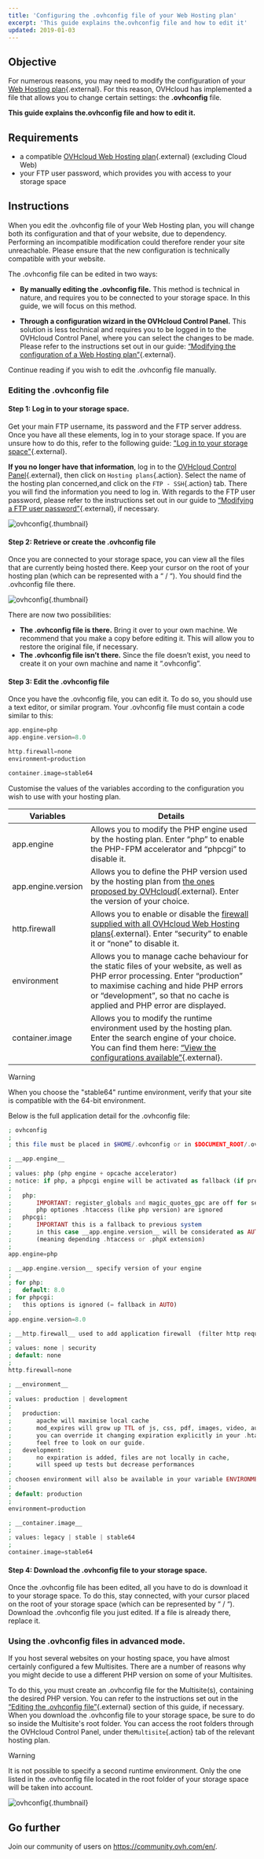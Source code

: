 ```yaml
---
title: 'Configuring the .ovhconfig file of your Web Hosting plan'
excerpt: 'This guide explains the.ovhconfig file and how to edit it'
updated: 2019-01-03
---
```


## Objective

For numerous reasons, you may need to modify the configuration of your [Web Hosting plan](https://www.ovhcloud.com/en-ie/web-hosting/){.external}. For this reason, OVHcloud has implemented a file that allows you to change certain settings: the **.ovhconfig** file.

**This guide explains the.ovhconfig file and how to edit it.**

## Requirements

- a compatible [OVHcloud Web Hosting plan](https://www.ovhcloud.com/en-ie/web-hosting/){.external} (excluding Cloud Web)
- your FTP user password, which provides you with access to your storage space 

## Instructions

When you edit the .ovhconfig file of your Web Hosting plan, you will change both its configuration and that of your website, due to dependency. Performing an incompatible modification could therefore render your site unreachable. Please ensure that the new configuration is technically compatible with your website.

The .ovhconfig file can be edited in two ways:

- **By manually editing the .ovhconfig file.** This method is technical in nature, and requires you to be connected to your storage space. In this guide, we will focus on this method.

- **Through a configuration wizard in the OVHcloud Control Panel.** This solution is less technical and requires you to be logged in to the OVHcloud Control Panel, where you can select the changes to be made. Please refer to the instructions set out in our guide: [“Modifying the configuration of a Web Hosting plan”](/pages/web_cloud/web_hosting/ovhconfig_modify_system_runtime){.external}.

Continue reading if you wish to edit the .ovhconfig file manually. 

### Editing the .ovhconfig file

#### Step 1: Log in to your storage space.

Get your main FTP username, its password and the FTP server address. Once you have all these elements, log in to your storage space. If you are unsure how to do this, refer to the following guide: ["Log in to your storage space"](/pages/web/hosting/hosting_how_to_get_my_website_online#2-log-in-to-your-storage-space){.external}.

**If you no longer have that information**, log in to the [OVHcloud Control Panel](https://www.ovh.com/auth/?action=gotomanager&from=https://www.ovh.ie/&ovhSubsidiary=ie){.external}, then click on `Hosting plans`{.action}. Select the name of the hosting plan concerned,and click on the `FTP - SSH`{.action} tab. There you will find the information you need to log in. With regards to the FTP user password, please refer to the instructions set out in our guide to [“Modifying a FTP user password”](/pages/web_cloud/web_hosting/ftp_change_password){.external}, if necessary.

![ovhconfig](images/ovhconfig-step1.png){.thumbnail}

#### Step 2: Retrieve or create the .ovhconfig file

Once you are connected to your storage space, you can view all the files that are currently being hosted there. Keep your cursor on the root of your hosting plan (which can be represented with a “ / “). You should find the .ovhconfig file there.

![ovhconfig](images/ovhconfig-step2.png){.thumbnail}

There are now two possibilities:

- **The .ovhconfig file is there.** Bring it over to your own machine. We recommend that you make a copy before editing it. This will allow you to restore the original file, if necessary.
- **The .ovhconfig file isn’t there.** Since the file doesn’t exist, you need to create it on your own machine and name it “.ovhconfig”.

#### Step 3: Edit the .ovhconfig file

Once you have the .ovhconfig file, you can edit it. To do so, you should use a text editor, or similar program. Your .ovhconfig file must contain a code similar to this:

```php
app.engine=php
app.engine.version=8.0

http.firewall=none
environment=production

container.image=stable64
```

Customise the values of the variables according to the configuration you wish to use with your hosting plan. 

|Variables|Details|
|---|---|
|app.engine|Allows you to modify the PHP engine used by the hosting plan. Enter “php” to enable the PHP-FPM accelerator and  “phpcgi” to disable it. |
|app.engine.version|Allows you to define the PHP version used by the hosting plan from [the ones proposed by OVHcloud](https://www.ovhcloud.com/en-ie/web-hosting/uc-programming-language/){.external}. Enter the version of your choice.|
|http.firewall|Allows you to enable or disable the  [firewall supplied with all OVHcloud Web Hosting plans](https://www.ovhcloud.com/en-ie/web-hosting/options/){.external}. Enter “security” to enable it or “none” to disable it.|
|environment|Allows you to manage cache behaviour for the static files of your website, as well as PHP error processing. Enter “production” to maximise caching and hide PHP errors or “development”, so that no cache is applied and PHP error are displayed.|
|container.image|Allows you to modify the runtime environment used by the hosting plan. Enter the search engine of your choice. You can find them here: [“View the configurations available”](/pages/web/hosting/ovhconfig_modify_system_runtime#view-the-configurations-available){.external}.|

> [!warning]
>
> When you choose the "stable64" runtime environment, verify that your site is compatible with the 64-bit environment.

Below is the full application detail for the .ovhconfig file:

```php
; ovhconfig
;
; this file must be placed in $HOME/.ovhconfig or in $DOCUMENT_ROOT/.ovhconfig

; __app.engine__
;
; values: php (php engine + opcache accelerator)
; notice: if php, a phpcgi engine will be activated as fallback (if previous engine crash)
;
;   php:
;       IMPORTANT: register_globals and magic_quotes_gpc are off for security
;       php optiones .htaccess (like php version) are ignored
;   phpcgi:
;       IMPORTANT this is a fallback to previous system
;       in this case __app.engine.version__ will be considerated as AUTO and php version will be old system
;       (meaning depending .htaccess or .phpX extension)
;
app.engine=php

; __app.engine.version__ specify version of your engine
;
; for php:
;   default: 8.0
; for phpcgi:
;   this options is ignored (= fallback in AUTO)
;
app.engine.version=8.0

; __http.firewall__ used to add application firewall  (filter http requests)
;
; values: none | security
; default: none
;
http.firewall=none

; __environment__
;
; values: production | development
;
;   production:
;       apache will maximise local cache
;       mod_expires will grow up TTL of js, css, pdf, images, video, audio
;       you can override it changing expiration explicitly in your .htaccess
;       feel free to look on our guide.
;   development:
;       no expiration is added, files are not locally in cache,
;       will speed up tests but decrease performances
;
; choosen environment will also be available in your variable ENVIRONMENT unix env
;
; default: production
;
environment=production

; __container.image__
;
; values: legacy | stable | stable64
;
container.image=stable64
```

#### Step 4: Download the .ovhconfig file to your storage space.

Once the .ovhconfig file has been edited, all you have to do is download it to your storage space. To do this, stay connected, with your cursor placed on the root of your storage space (which can be represented by “ / “). Download the .ovhconfig file you just edited. If a file is already there, replace it.

### Using the .ovhconfig files in advanced mode.

If you host several websites on your hosting space, you have almost certainly configured a few Multisites. There are a number of reasons why you might decide to use a different PHP version on some of your Multisites.

To do this, you must create an .ovhconfig file for the Multisite(s), containing the desired PHP version. You can refer to the instructions set out in the [“Editing the .ovhconfig file”](/pages/web/hosting/ovhconfig_configuration#editing-the-ovhconfig-file){.external} section of this guide, if necessary. When you download the .ovhconfig file to your storage space, be sure to do so inside the Multisite's root folder. You can access the root folders through the OVHcloud Control Panel, under the`Multisite`{.action} tab of the relevant hosting plan.

> [!warning]
>
> It is not possible to specify a second runtime environment. Only the one listed in the .ovhconfig file located in the root folder of your storage space will be taken into account.
> 

![ovhconfig](images/ovhconfig-step3.png){.thumbnail}

## Go further

Join our community of users on <https://community.ovh.com/en/>.

